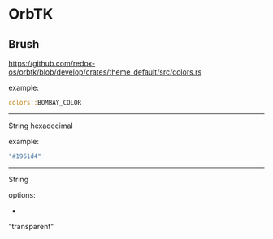 # OrbTK

## Brush
https://github.com/redox-os/orbtk/blob/develop/crates/theme_default/src/colors.rs

example:
```rust
colors::BOMBAY_COLOR
```

___

String hexadecimal

example:
```rust
"#1961d4"
```

___

String

options:
- ```rust
"transparent"
```
